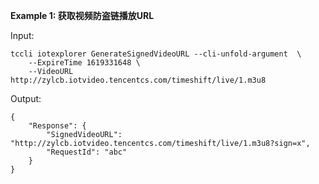 **Example 1: 获取视频防盗链播放URL**



Input: 

```
tccli iotexplorer GenerateSignedVideoURL --cli-unfold-argument  \
    --ExpireTime 1619331648 \
    --VideoURL http://zylcb.iotvideo.tencentcs.com/timeshift/live/1.m3u8
```

Output: 
```
{
    "Response": {
        "SignedVideoURL": "http://zylcb.iotvideo.tencentcs.com/timeshift/live/1.m3u8?sign=x",
        "RequestId": "abc"
    }
}
```


